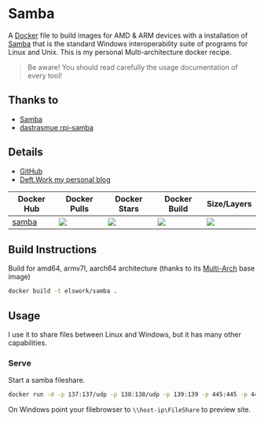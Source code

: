 # Samba

A [Docker](http://docker.com) file to build images for AMD & ARM devices with a installation of [Samba](https://www.samba.org/) that is the standard Windows interoperability suite of programs for Linux and Unix. This is my personal Multi-architecture docker recipe.

> Be aware! You should read carefully the usage documentation of every tool!

## Thanks to

- [Samba](https://www.samba.org/)
- [dastrasmue rpi-samba](https://github.com/dastrasmue/rpi-samba)

## Details

- [GitHub](https://github.com/DeftWork/samba)
- [Deft.Work my personal blog](http://deft.work)

| Docker Hub | Docker Pulls | Docker Stars | Docker Build | Size/Layers |
| --- | --- | --- | --- | --- |
| [samba](https://hub.docker.com/r/elswork/samba "elswork/samba on Docker Hub") | [![](https://img.shields.io/docker/pulls/elswork/samba.svg)](https://hub.docker.com/r/elswork/samba "elswork/samba on Docker Hub") | [![](https://img.shields.io/docker/stars/elswork/samba.svg)](https://hub.docker.com/r/elswork/samba "elswork/samba on Docker Hub") | [![](https://img.shields.io/docker/build/elswork/samba.svg)](https://hub.docker.com/r/elswork/samba "elswork/samba on Docker Hub") | [![](https://images.microbadger.com/badges/image/elswork/samba.svg)](https://microbadger.com/images/elswork/samba "elswork/samba on microbadger.com") |

## Build Instructions

Build for amd64, armv7l, aarch64 architecture (thanks to its [Multi-Arch](https://blog.docker.com/2017/11/multi-arch-all-the-things/) base image)

``` sh
docker build -t elswork/samba .
```

## Usage

I use it to share files between Linux and Windows, but it has many other capabilities. 

### Serve 

Start a samba fileshare.


``` sh
docker run -d -p 137:137/udp -p 138:138/udp -p 139:139 -p 445:445 -p 445:445/udp --hostname 'filer' -v /mnt/store/smb:/share/folder  elswork/samba -u "your_username:your_password" -s "FileShare:/share/folder:rw:your_username"
``` 
On Windows point your filebrowser to `\\host-ip\FileShare` to preview site.
